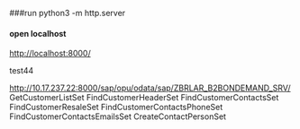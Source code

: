 ###run
	python3 -m http.server
	
#### open localhost

[http://localhost:8000/](http://localhost:8000/) 


test44


http://10.17.237.22:8000/sap/opu/odata/sap/ZBRLAR_B2BONDEMAND_SRV/
																	GetCustomerListSet
																	FindCustomerHeaderSet
																	FindCustomerContactsSet
																	FindCustomerResaleSet
																	FindCustomerContactsPhoneSet
																	FindCustomerContactsEmailsSet
																	CreateContactPersonSet
